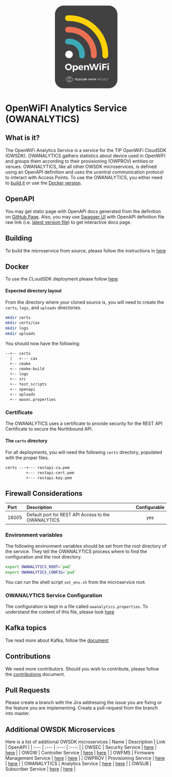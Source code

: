 <p align="center">
    <img src="images/project/logo.svg" width="200"/>
</p>

# OpenWiFI Analytics Service (OWANALYTICS)

## What is it?
The OpenWiFi Analytics Service is a service for the TIP OpenWiFi CloudSDK (OWSDK).
OWANALYTICS gathers statistics about device used in OpenWiFI and groups them according to their 
provisioning (OWPROV) entities or venues. OWANALYTICS, like all other OWSDK microservices, is
defined using an OpenAPI definition and uses the ucentral communication protocol to interact with Access Points. To use
the OWANALYTICS, you either need to [build it](#building) or use the [Docker version](#docker).

## OpenAPI
You may get static page with OpenAPI docs generated from the definition on [GitHub Page](https://telecominfraproject.github.io/wlan-cloud-analytics/).
Also, you may use [Swagger UI](https://petstore.swagger.io/#/) with OpenAPI definition file raw link (i.e. [latest version file](https://raw.githubusercontent.com/Telecominfraproject/wlan-cloud-analytics/main/openapi/owanalytics.yaml)) to get interactive docs page.

## Building
To build the microservice from source, please follow the instructions in [here](./BUILDING.md)

## Docker
To use the CLoudSDK deployment please follow [here](https://github.com/Telecominfraproject/wlan-cloud-ucentral-deploy)

#### Expected directory layout
From the directory where your cloned source is, you will need to create the `certs`, `logs`, and `uploads` directories.
```bash
mkdir certs
mkdir certs/cas
mkdir logs
mkdir uploads
```
You should now have the following:
```text
--+-- certs
  |   +--- cas
  +-- cmake
  +-- cmake-build
  +-- logs
  +-- src
  +-- test_scripts
  +-- openapi
  +-- uploads
  +-- owsec.properties
```

### Certificate
The OWANALYTICS uses a certificate to provide security for the REST API Certificate to secure the Northbound API.

#### The `certs` directory
For all deployments, you will need the following `certs` directory, populated with the proper files.

```text
certs ---+--- restapi-ca.pem
         +--- restapi-cert.pem
         +--- restapi-key.pem
```

## Firewall Considerations
| Port  | Description                                    | Configurable |
|:------|:-----------------------------------------------|:------------:|
| 16005 | Default port for REST API Access to the OWANALYTICS |     yes      |

### Environment variables
The following environment variables should be set from the root directory of the service. They tell the OWANALYTICS process where to find
the configuration and the root directory.
```bash
export OWANALYTICS_ROOT=`pwd`
export OWANALYTICS_CONFIG=`pwd`
```
You can run the shell script `set_env.sh` from the microservice root.

### OWANALYTICS Service Configuration
The configuration is kept in a file called `owanalytics.properties`. To understand the content of this file,
please look [here](https://github.com/Telecominfraproject/wlan-cloud-analytics/blob/main/CONFIGURATION.md)

## Kafka topics
Toe read more about Kafka, follow the [document](https://github.com/Telecominfraproject/wlan-cloud-ucentralgw/blob/main/KAFKA.md)

## Contributions
We need more contributors. Should you wish to contribute,
please follow the [contributions](https://github.com/Telecominfraproject/wlan-cloud-ucentralgw/blob/master/CONTRIBUTING.md) document.

## Pull Requests
Please create a branch with the Jira addressing the issue you are fixing or the feature you are implementing.
Create a pull-request from the branch into master.

## Additional OWSDK Microservices
Here is a list of additional OWSDK microservices
| Name | Description | Link | OpenAPI |
| :--- | :--- | :---: | :---: |
| OWSEC | Security Service | [here](https://github.com/Telecominfraproject/wlan-cloud-ucentralsec) | [here](https://github.com/Telecominfraproject/wlan-cloud-ucentralsec/blob/main/openpapi/owsec.yaml) |
| OWGW | Controller Service | [here](https://github.com/Telecominfraproject/wlan-cloud-ucentralgw) | [here](https://github.com/Telecominfraproject/wlan-cloud-ucentralgw/blob/master/openapi/owgw.yaml) |
| OWFMS | Firmware Management Service | [here](https://github.com/Telecominfraproject/wlan-cloud-ucentralfms) | [here](https://github.com/Telecominfraproject/wlan-cloud-ucentralfms/blob/main/openapi/owfms.yaml) |
| OWPROV | Provisioning Service | [here](https://github.com/Telecominfraproject/wlan-cloud-owprov) | [here](https://github.com/Telecominfraproject/wlan-cloud-owprov/blob/main/openapi/owprov.yaml) |
| OWANALYTICS | Analytics Service | [here](https://github.com/Telecominfraproject/wlan-cloud-analytics) | [here](https://github.com/Telecominfraproject/wlan-cloud-analytics/blob/main/openapi/owanalytics.yaml) |
| OWSUB | Subscriber Service | [here](https://github.com/Telecominfraproject/wlan-cloud-userportal) | [here](https://github.com/Telecominfraproject/wlan-cloud-userportal/blob/main/openapi/userportal.yaml) |

